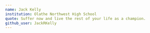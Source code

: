 ```yaml
---
name: Jack Kelly
institution: Olathe Northwest High School
quote: Suffer now and live the rest of your life as a champion.
github_user: JackRKelly
---
```

